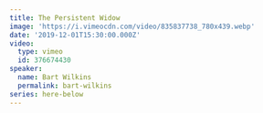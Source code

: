 ```yaml
---
title: The Persistent Widow
image: 'https://i.vimeocdn.com/video/835837738_780x439.webp'
date: '2019-12-01T15:30:00.000Z'
video:
  type: vimeo
  id: 376674430
speaker:
  name: Bart Wilkins
  permalink: bart-wilkins
series: here-below
---
```


